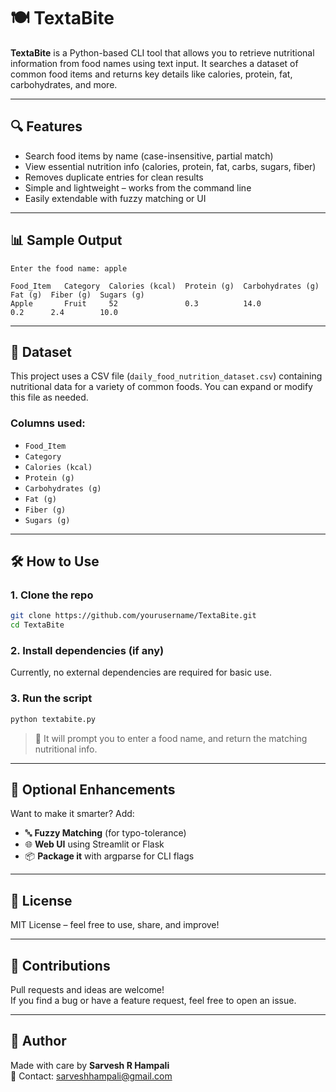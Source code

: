 # 🍽️ TextaBite

**TextaBite** is a Python-based CLI tool that allows you to retrieve nutritional information from food names using text input. It searches a dataset of common food items and returns key details like calories, protein, fat, carbohydrates, and more.

---

## 🔍 Features

- Search food items by name (case-insensitive, partial match)
- View essential nutrition info (calories, protein, fat, carbs, sugars, fiber)
- Removes duplicate entries for clean results
- Simple and lightweight – works from the command line
- Easily extendable with fuzzy matching or UI

---

## 📊 Sample Output

```
Enter the food name: apple

Food_Item   Category  Calories (kcal)  Protein (g)  Carbohydrates (g)  Fat (g)  Fiber (g)  Sugars (g)
Apple       Fruit     52               0.3          14.0               0.2      2.4        10.0
```

---

## 📁 Dataset

This project uses a CSV file (`daily_food_nutrition_dataset.csv`) containing nutritional data for a variety of common foods. You can expand or modify this file as needed.

### Columns used:
- `Food_Item`
- `Category`
- `Calories (kcal)`
- `Protein (g)`
- `Carbohydrates (g)`
- `Fat (g)`
- `Fiber (g)`
- `Sugars (g)`

---

## 🛠️ How to Use

### 1. Clone the repo
```bash
git clone https://github.com/yourusername/TextaBite.git
cd TextaBite
```

### 2. Install dependencies (if any)
Currently, no external dependencies are required for basic use.

### 3. Run the script
```bash
python textabite.py
```

> 🔁 It will prompt you to enter a food name, and return the matching nutritional info.

---

## 🔧 Optional Enhancements

Want to make it smarter? Add:
- 🔤 **Fuzzy Matching** (for typo-tolerance)
- 🌐 **Web UI** using Streamlit or Flask
- 📦 **Package it** with argparse for CLI flags

---

## 📃 License

MIT License – feel free to use, share, and improve!

---

## 🙌 Contributions

Pull requests and ideas are welcome!  
If you find a bug or have a feature request, feel free to open an issue.

---

## 🧠 Author

Made with care by **Sarvesh R Hampali**  
📧 Contact: [sarveshhampali@gmail.com](mailto:sarveshhampali@gmail.com)
